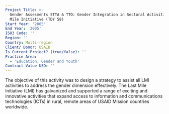 ```yaml
---
Project Title: >-
  Gender Assesments STTA & TTO: Gender Integration in Sectoral Activities: Last
  Mile Initiative (TDY 58)
Start Year: '2005'
End Year: '2005'
ISO3 Code: ''
Region: ''
Country: Multi-region
Client/ Donor: USAID
Is Current Project? (true/false): ''
Practice Area:
  - 'Education, Gender and Youth'
Contract Value USD: ''
---
```

The objective of this activity was to design a strategy to assist all LMI activities to address the gender dimension effectively. The Last Mile Initiative (LMI) has galvanized and supported a range of exciting and innovative activities that expand access to information and communications technologies (ICTs) in rural, remote areas of USAID Mission countries worldwide.